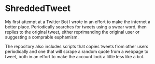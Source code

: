 ShreddedTweet
==========

My first attempt at a Twitter Bot I wrote in an effort to make the internet a better place.  Periodically searches for tweets using a swear word, then replies to the original tweet, either reprimanding the original user or suggesting a comprable euphamism.

The repository also includes scripts that copies tweets from other users periodically and one that will scrape a random quote from a webpage to tweet, both in an effort to make the account look a little less like a bot.